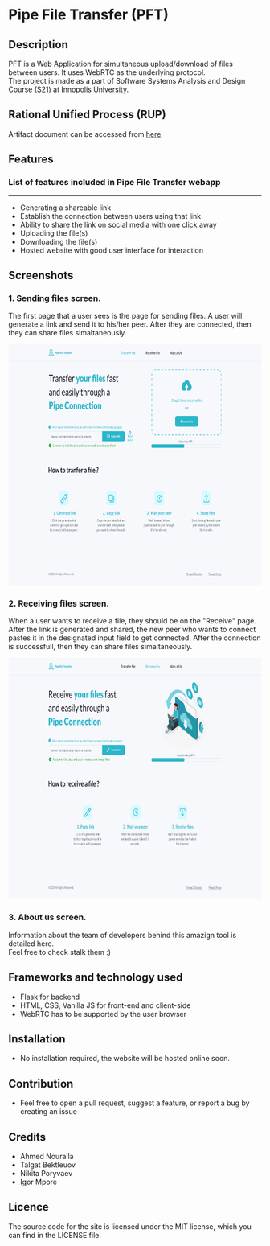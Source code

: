 # Pipe File Transfer (PFT)

## Description
PFT is a Web Application for simultaneous upload/download of files between users. It uses WebRTC as the underlying protocol.  
The project is made as a part of Software Systems Analysis and Design Course (S21) at Innopolis University.  
## Rational Unified Process (RUP)
Artifact document can be accessed from [here](https://docs.google.com/document/d/1GqM4aWmn1mIMESfchbyP4V_1bdpMjHSS/edit?usp=sharing&ouid=115455970424621213111&rtpof=true&sd=true)
## Features

### List of features included in Pipe File Transfer webapp
___
* Generating a shareable link
* Establish the connection between users using that link
* Ability to share the link on social media with one click away
* Uploading the file(s)
* Downloading the file(s)
* Hosted website with good user interface for interaction

## Screenshots 

### 1. Sending files screen.<br />
The first page that a user sees is the page for sending files. A user will generate a link and send it to his/her peer. After they are connected, then they can share files simaltaneously.

<img src="https://github.com/Sh3B0/pft/blob/main/Pictures/Transfer%20file.png" width="720
" height="480" />

### 2. Receiving files screen.<br />
When a user wants to receive a file, they should be on the "Receive" page. After the link is generated and shared, the new peer who wants to connect pastes it in the designated input field to get connected. After the connection is successfull, then they can share files simaltaneously.

<img src="https://github.com/Sh3B0/pft/blob/main/Pictures/Receive%20file.png" width="720
" height="480" />

### 3. About us screen.<br />
Information about the team of developers behind this amazign tool is detailed here.  
Feel free to check stalk them :)

## Frameworks and technology used
- Flask for backend  
- HTML, CSS, Vanilla JS for front-end and client-side  
- WebRTC has to be supported by the user browser

## Installation 
- No installation required, the website will be hosted online soon.

## Contribution
- Feel free to open a pull request, suggest a feature, or report a bug by creating an issue   

## Credits
- Ahmed Nouralla
- Talgat Bektleuov
- Nikita Poryvaev
- Igor Mpore

## Licence
The source code for the site is licensed under the MIT license, which you can find in the LICENSE file.   
